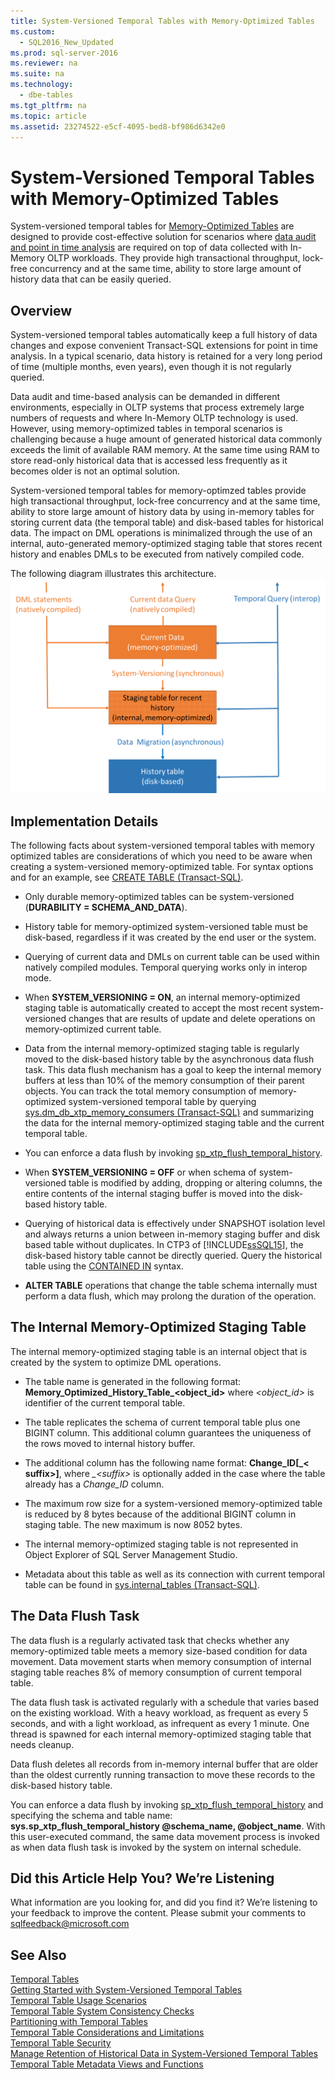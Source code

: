 ```yaml
---
title: System-Versioned Temporal Tables with Memory-Optimized Tables
ms.custom: 
  - SQL2016_New_Updated
ms.prod: sql-server-2016
ms.reviewer: na
ms.suite: na
ms.technology: 
  - dbe-tables
ms.tgt_pltfrm: na
ms.topic: article
ms.assetid: 23274522-e5cf-4095-bed8-bf986d6342e0
---
```

# System-Versioned Temporal Tables with Memory-Optimized Tables
  System\-versioned temporal tables for [Memory-Optimized Tables](../../Topics/TopicNameNotContainA/Memory-Optimized-Tables.md) are designed to provide cost\-effective solution for scenarios where [data audit and point in time analysis](http://msdn.microsoft.com/library/mt631669.aspx) are required on top of data collected with In\-Memory OLTP workloads. They provide high transactional throughput, lock\-free concurrency and at the same time, ability to store large amount of history data that can be easily queried.  
  
## Overview  
 System\-versioned temporal tables automatically keep a full history of data changes and expose convenient Transact\-SQL extensions for point in time analysis. In a typical scenario, data history is retained for a very long period of time \(multiple months, even years\), even though it is not regularly queried.  
  
 Data audit and time\-based analysis can be demanded in different environments, especially in OLTP systems that process extremely large numbers of requests and where In\-Memory OLTP technology is used. However, using memory\-optimized tables in temporal scenarios is challenging because a huge amount of generated historical data commonly exceeds the limit of available RAM memory. At the same time using RAM to store read\-only historical data that is accessed less frequently as it becomes older is not an optimal solution.  
  
 System\-versioned temporal tables for memory\-optimzed tables provide high transactional throughput, lock\-free concurrency and at the same time, ability to store large amount of history data by using in\-memory tables for storing current data \(the temporal table\) and disk\-based tables for historical data. The impact on DML operations is minimalized through the use of an internal, auto\-generated memory\-optimized staging table that stores recent history and enables DMLs to be executed from natively compiled code.  
  
 The following diagram illustrates this architecture.![Temporal In-Memory Architecture](../../Images/Image/ImageNotContaina/Temporal-In-Memory-Architecture.png "Temporal In-Memory Architecture")  
  
## Implementation Details  
 The following facts about system\-versioned temporal tables with memory optimized tables  are considerations of which you need to be aware when creating a system\-versioned memory\-optimized table. For syntax options and for an example, see [CREATE TABLE &#40;Transact-SQL&#41;](../Topic/CREATE%20TABLE%20\(Transact-SQL\).md).  
  
-   Only durable memory\-optimized tables can be system\-versioned \(**DURABILITY \= SCHEMA\_AND\_DATA**\).  
  
-   History table for memory\-optimized system\-versioned table must be disk\-based, regardless if it was created by the end user or the system.  
  
-   Querying of current data and DMLs on current table can be used within natively compiled modules. Temporal querying works only in interop mode.  
  
-   When **SYSTEM\_VERSIONING \= ON**, an internal memory\-optimized staging table is automatically created to accept the most recent system\-versioned changes that are results of update and delete operations on memory\-optimized current table.  
  
-   Data from the internal memory\-optimized staging table is regularly moved to the disk\-based history table by the asynchronous data flush task. This data flush mechanism has a goal to keep the internal memory buffers at less than 10% of the memory consumption of their parent objects. You can track the total memory consumption of memory\-optimized system\-versioned temporal table by querying [sys.dm_db_xtp_memory_consumers &#40;Transact-SQL&#41;](../Topic/sys.dm_db_xtp_memory_consumers%20\(Transact-SQL\).md) and summarizing the data for the internal memory\-optimized staging table and the current temporal table.  
  
-   You can enforce a data flush by invoking [sp_xtp_flush_temporal_history](../Topic/sp_xtp_flush_temporal_history.md).  
  
-   When **SYSTEM\_VERSIONING \= OFF** or when schema of system\-versioned table is modified by adding, dropping or altering columns, the entire contents of the internal staging buffer is moved into the disk\-based history table.  
  
-   Querying of historical data is effectively under SNAPSHOT isolation level and always returns a union between in\-memory staging buffer and disk based table without duplicates. In CTP3 of [!INCLUDE[ssSQL15](../../Token/Other/ssSQL15_md.md)], the disk\-based history table cannot be directly queried. Query the historical table using the [CONTAINED IN](https://msdn.microsoft.com/en-us/library/ms177634.aspx) syntax.  
  
-   **ALTER TABLE** operations that change the table schema internally must perform a data flush, which may prolong the duration of the operation.  
  
## The Internal Memory\-Optimized Staging Table  
 The internal memory\-optimized staging table is an internal object that is created by the system to optimize DML operations.  
  
-   The table name is generated in the following format: **Memory\_Optimized\_History\_Table\_\<object\_id\>** where *\<object\_id\>* is identifier of the current temporal table.  
  
-   The table replicates the schema of current temporal table plus one BIGINT column. This additional column guarantees the uniqueness of the rows moved to internal history buffer.  
  
-   The additional column has the following name format: **Change\_ID\[\_\< suffix\>\]**, where *\_\<suffix\>* is optionally added in the case where the table already has a *Change\_ID* column.  
  
-   The maximum row size for a system\-versioned memory\-optimized table is reduced by 8 bytes because of the additional BIGINT column in staging table. The new maximum is now 8052 bytes.  
  
-   The internal memory\-optimized staging table is not represented in Object Explorer of SQL Server Management Studio.  
  
-   Metadata about this table as well as its connection with current temporal table can be found in [sys.internal_tables &#40;Transact-SQL&#41;](../Topic/sys.internal_tables%20\(Transact-SQL\).md).  
  
## The Data Flush Task  
 The data flush is a regularly activated task that checks whether any memory\-optimized table meets a memory size\-based condition for data movement. Data movement starts when memory consumption of internal staging table reaches 8% of memory consumption of current temporal table.  
  
 The data flush task is activated regularly with a schedule that varies based on the existing workload. With a heavy workload, as frequent as every 5 seconds, and with a light workload, as infrequent as every 1 minute. One thread is spawned for each internal memory\-optimized staging table that needs cleanup.  
  
 Data flush deletes all records from in\-memory internal buffer that are older than the oldest currently running transaction to move these records to the disk\-based history table.  
  
 You can enforce a data flush by invoking [sp_xtp_flush_temporal_history](../Topic/sp_xtp_flush_temporal_history.md) and specifying the schema and table name:   
**sys.sp\_xtp\_flush\_temporal\_history  @schema\_name, @object\_name**. With this user\-executed command, the same data movement process is invoked as when data flush task is invoked by the system on internal schedule.  
  
## Did this Article Help You? We’re Listening  
 What information are you looking for, and did you find it? We’re listening to your feedback to improve the content. Please submit your comments to [sqlfeedback@microsoft.com](mailto:sqlfeedback@microsoft.com?subject=Your%20feedback%20about%20the%20System-Versioned%20Temporal%20Tables%20with%20Memory-Optimized%20Tables%20page)  
  
## See Also  
 [Temporal Tables](../../Topics/TopicNameNotContainA/Temporal-Tables.md)   
 [Getting Started with System-Versioned Temporal Tables](../../Topics/TopicNameNotContainA/Getting-Started-with-System-Versioned-Temporal-Tables.md)   
 [Temporal Table Usage Scenarios](../../Topics/TopicNameNotContainA/Temporal-Table-Usage-Scenarios.md)   
 [Temporal Table System Consistency Checks](../../Topics/TopicNameNotContainA/Temporal-Table-System-Consistency-Checks.md)   
 [Partitioning with Temporal Tables](../../Topics/TopicNameNotContainA/Partitioning-with-Temporal-Tables.md)   
 [Temporal Table Considerations and Limitations](../../Topics/TopicNameNotContainA/Temporal-Table-Considerations-and-Limitations.md)   
 [Temporal Table Security](../../Topics/TopicNameNotContainA/Temporal-Table-Security.md)   
 [Manage Retention of Historical Data in System-Versioned Temporal Tables](../../Topics/TopicNameNotContainA/Manage-Retention-of-Historical-Data-in-System-Versioned-Temporal-Tables.md)   
 [Temporal Table Metadata Views and Functions](../../Topics/TopicNameNotContainA/Temporal-Table-Metadata-Views-and-Functions.md)  
  
  
